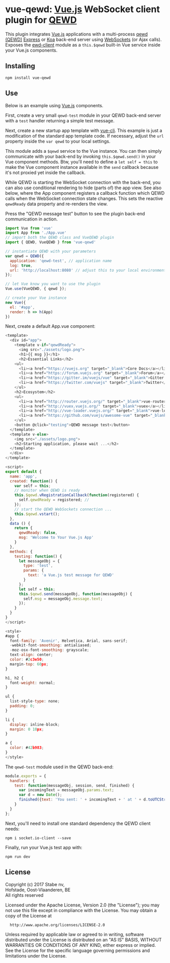 # vue-qewd: [Vue.js](https://vuejs.org/) WebSocket client plugin for [QEWD](https://www.npmjs.com/package/qewd)

This plugin integrates [Vue.js](https://vuejs.org/) applications with a multi-process [qewd (QEWD)](http://qewdjs.com/) [Express](https://expressjs.com/) or [Koa](http://koajs.com/) back-end server using [WebSockets](https://socket.io/) (or Ajax calls). Exposes the [ewd-client](https://www.npmjs.com/package/ewd-client) module as a `this.$qewd` built-in Vue service inside your Vue.js components.

## Installing

    npm install vue-qewd

## Use

Below is an example using [Vue.js](https://vuejs.org/) components.

First, create a very small `qewd-test` module in your QEWD back-end server with a `test` handler returning a simple test message.

Next, create a new startup app template with [vue-cli](https://www.npmjs.com/package/vue-cli). This example is just a modification of the standard app template code. If necessary, adjust the `url` property inside the `var qewd` to your local settings.

This module adds a `$qewd` service to the Vue instance. You can then simply communicate with your back-end by invoking `this.$qewd.send()` in your Vue component methods. Btw, you'll need to define a `let self = this` to make the Vue component instance available in the `send` callback because it's not proxied yet inside the callback.

While QEWD is starting the WebSocket connection with the back-end, you can also use conditional rendering to hide (parts of) the app view. See also below, where the App component registers a callback function which QEWD calls when the WebSocket connection state changes. This sets the reactive `qewdReady` data property and re-renders the view.

Press the "QEWD message test" button to see the plugin back-end communication in action.

```javascript
import Vue from 'vue'
import App from './App.vue'
// import both the QEWD class and VueQEWD plugin
import { QEWD, VueQEWD } from 'vue-qewd'

// instantiate QEWD with your parameters
var qewd = QEWD({
  application: 'qewd-test', // application name
  log: true,
  url: 'http://localhost:8080' // adjust this to your local environment
});

// let Vue know you want to use the plugin
Vue.use(VueQEWD, { qewd });

// create your Vue instance
new Vue({
  el: '#app',
  render: h => h(App)
})
```

Next, create a default App.vue component:

```javascript
<template>
  <div id="app">
    <template v-if="qewdReady">
      <img src="./assets/logo.png">
      <h1>{{ msg }}</h1>
      <h2>Essential Links</h2>
    <ul>
      <li><a href="https://vuejs.org" target="_blank">Core Docs</a></li>
      <li><a href="https://forum.vuejs.org" target="_blank">Forum</a></li>
      <li><a href="https://gitter.im/vuejs/vue" target="_blank">Gitter Chat</a></li>
      <li><a href="https://twitter.com/vuejs" target="_blank">Twitter</a></li>
    </ul>
    <h2>Ecosystem</h2>
    <ul>
      <li><a href="http://router.vuejs.org/" target="_blank">vue-router</a></li>
      <li><a href="http://vuex.vuejs.org/" target="_blank">vuex</a></li>
      <li><a href="http://vue-loader.vuejs.org/" target="_blank">vue-loader</a></li>
      <li><a href="https://github.com/vuejs/awesome-vue" target="_blank">awesome-vue</a></li>
    </ul>
    <button @click="testing">QEWD message test</button>
  </template>
  <template v-else>
    <img src="./assets/logo.png">
    <h2>Starting application, please wait ...</h2>
  </template>
  </div>
</template>

<script>
export default {
  name: 'app',
  created: function() {
    var self = this;
    // monitor when QEWD is ready
    this.$qewd.vRegistrationCallback(function(registered) {
      self.qewdReady = registered; //
    });
    // start the QEWD WebSockets connection ...
    this.$qewd.vstart();
  },
  data () {
    return {
      qewdReady: false,
      msg: 'Welcome to Your Vue.js App'
    }
  },
  methods: {
    testing: function() {
      let messageObj = {
        type: 'test',
        params: {
          text: 'a Vue.js test message for QEWD'
        }
      };
      let self = this;
      this.$qewd.send(messageObj, function(messageObj) {
        self.msg = messageObj.message.text;
      });
    }
  }
}
</script>

<style>
#app {
  font-family: 'Avenir', Helvetica, Arial, sans-serif;
  -webkit-font-smoothing: antialiased;
  -moz-osx-font-smoothing: grayscale;
  text-align: center;
  color: #2c3e50;
  margin-top: 60px;
}

h1, h2 {
  font-weight: normal;
}

ul {
  list-style-type: none;
  padding: 0;
}

li {
  display: inline-block;
  margin: 0 10px;
}

a {
  color: #42b983;
}
</style>
```

The `qewd-test` module used in the QEWD back-end:

```javascript
module.exports = {
  handlers: {
    test: function(messageObj, session, send, finished) {
      var incomingText = messageObj.params.text;
      var d = new Date();
      finished({text: 'You sent: ' + incomingText + ' at ' + d.toUTCString()});
    }
  }
};
```
Next, you'll need to install one standard dependency the QEWD client needs:
```batchfile
npm i socket.io-client --save
```
Finally, run your Vue.js test app with:
```batchfile
npm run dev
```


## License

 Copyright (c) 2017 Stabe nv,  
 Hofstade, Oost-Vlaanderen, BE  
 All rights reserved

  Licensed under the Apache License, Version 2.0 (the "License");
  you may not use this file except in compliance with the License.
  You may obtain a copy of the License at

      http://www.apache.org/licenses/LICENSE-2.0

  Unless required by applicable law or agreed to in writing, software
  distributed under the License is distributed on an "AS IS" BASIS,
  WITHOUT WARRANTIES OR CONDITIONS OF ANY KIND, either express or implied.
  See the License for the specific language governing permissions and
  limitations under the License.
